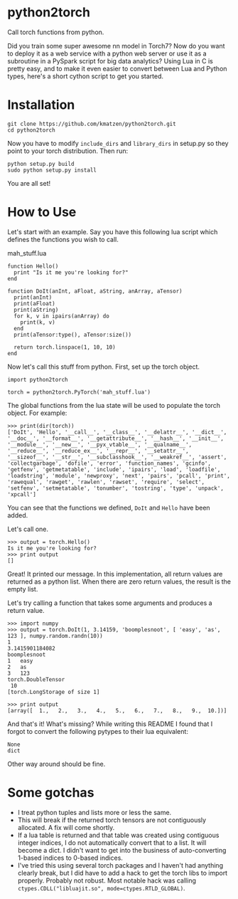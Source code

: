 # python2torch
Call torch functions from python.

Did you train some super awesome nn model in Torch7?  Now do you want to deploy it as a web service with a python web server or use it as a subroutine in a PySpark script for big data analytics?  Using Lua in C is pretty easy, and to make it even easier to convert between Lua and Python types, here's a short cython script to get you started.

# Installation
```
git clone https://github.com/kmatzen/python2torch.git
cd python2torch
```
Now you have to modify `include_dirs` and `library_dirs` in setup.py so they point to your torch distribution. Then run:
```
python setup.py build
sudo python setup.py install
```
You are all set!

# How to Use
Let's start with an example.  Say you have this following lua script which defines the functions you wish to call.

mah_stuff.lua
```
function Hello()
  print "Is it me you're looking for?"
end

function DoIt(anInt, aFloat, aString, anArray, aTensor)
  print(anInt)
  print(aFloat)
  print(aString)
  for k, v in ipairs(anArray) do
    print(k, v)
  end
  print(aTensor:type(), aTensor:size())
  
  return torch.linspace(1, 10, 10)
end
```

Now let's call this stuff from python.  First, set up the torch object.
```
import python2torch

torch = python2torch.PyTorch('mah_stuff.lua')
```

The global functions from the lua state will be used to populate the torch object.  For example:
```
>>> print(dir(torch))
['DoIt', 'Hello', '__call__', '__class__', '__delattr__', '__dict__', '__doc__', '__format__', '__getattribute__', '__hash__', '__init__', '__module__', '__new__', '__pyx_vtable__', '__qualname__', '__reduce__', '__reduce_ex__', '__repr__', '__setattr__', '__sizeof__', '__str__', '__subclasshook__', '__weakref__', 'assert', 'collectgarbage', 'dofile', 'error', 'function_names', 'gcinfo', 'getfenv', 'getmetatable', 'include', 'ipairs', 'load', 'loadfile', 'loadstring', 'module', 'newproxy', 'next', 'pairs', 'pcall', 'print', 'rawequal', 'rawget', 'rawlen', 'rawset', 'require', 'select', 'setfenv', 'setmetatable', 'tonumber', 'tostring', 'type', 'unpack', 'xpcall']
```
You can see that the functions we defined, ```DoIt``` and ```Hello``` have been added.

Let's call one.
```
>>> output = torch.Hello()
Is it me you're looking for?
>>> print output
[]
```
Great!  It printed our message.  In this implementation, all return values are returned as a python list.  When there are zero return values, the result is the empty list.

Let's try calling a function that takes some arguments and produces a return value.
```
>>> import numpy
>>> output = torch.DoIt(1, 3.14159, 'boomplesnoot', [ 'easy', 'as', 123 ], numpy.random.randn(10))
1
3.1415901184082
boomplesnoot
1	easy
2	as
3	123
torch.DoubleTensor
 10
[torch.LongStorage of size 1]

>>> print output
[array([  1.,   2.,   3.,   4.,   5.,   6.,   7.,   8.,   9.,  10.])]
```

And that's it!  What's missing?  While writing this README I found that I forgot to convert the following pytypes to their lua equivalent:
```
None
dict
```
Other way around should be fine.

# Some gotchas
- I treat python tuples and lists more or less the same.
- This will break if the returned torch tensors are not contiguously allocated.  A fix will come shortly.
- If a lua table is returned and that table was created using contiguous integer indices, I do not automatically convert that to a list.  It will become a dict.  I didn't want to get into the business of auto-converting 1-based indices to 0-based indices.
- I've tried this using several torch packages and I haven't had anything clearly break, but I did have to add a hack to get the torch libs to import properly.  Probably not robust.  Most notable hack was calling ```ctypes.CDLL("libluajit.so", mode=ctypes.RTLD_GLOBAL)```.
